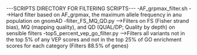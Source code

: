 ---SCRIPTS DIRECTORY FOR FILTERING SCRIPTS---
-AF_grpmax_filter.sh
  -->Hard filter based on AF_grpmax, the maximum allele frequency in anu population on gnomAD
-filter_FS_MQ_QD.py
  -->Filters on FS (Fisher strand bias), MQ (mapping quality), and QD (QUAL/DP; Quality by depth) on sensible filters
-top5_percent_vep_go_filter.py
  -->Filters all variants not in the top 5% of any VEP scores and not in the top 25% of GO enrichment scores for each category (Filters 88.5% of genes)